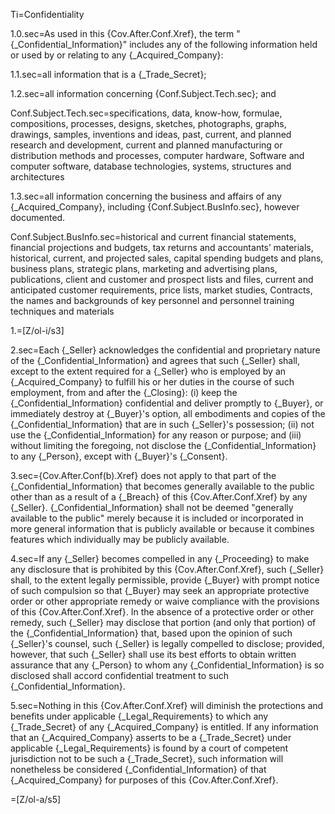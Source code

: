 Ti=Confidentiality

1.0.sec=As used in this {Cov.After.Conf.Xref}, the term "{_Confidential_Information}" includes any of the following information held or used by or relating to any {_Acquired_Company}:

1.1.sec=all information that is a {_Trade_Secret};

1.2.sec=all information concerning {Conf.Subject.Tech.sec}; and

Conf.Subject.Tech.sec=specifications, data, know-how, formulae, compositions, processes, designs, sketches, photographs, graphs, drawings, samples, inventions and ideas, past, current, and planned research and development, current and planned manufacturing or distribution methods and processes, computer hardware, Software and computer software, database technologies, systems, structures and architectures

1.3.sec=all information concerning the business and affairs of any {_Acquired_Company}, including {Conf.Subject.BusInfo.sec}, however documented.

Conf.Subject.BusInfo.sec=historical and current financial statements, financial projections and budgets, tax returns and accountants’ materials, historical, current, and projected sales, capital spending budgets and plans, business plans, strategic plans, marketing and advertising plans, publications, client and customer and prospect lists and files, current and anticipated customer requirements, price lists, market studies, Contracts, the names and backgrounds of key personnel and personnel training techniques and materials

1.=[Z/ol-i/s3]

2.sec=Each {_Seller} acknowledges the confidential and proprietary nature of the {_Confidential_Information} and agrees that such {_Seller} shall, except to the extent required for a {_Seller} who is employed by an {_Acquired_Company} to fulfill his or her duties in the course of such employment, from and after the {_Closing}:  (i) keep the {_Confidential_Information} confidential and deliver promptly to {_Buyer}, or immediately destroy at {_Buyer}'s option, all embodiments and copies of the {_Confidential_Information} that are in such {_Seller}'s possession; (ii) not use the {_Confidential_Information} for any reason or purpose; and (iii) without limiting the foregoing, not disclose the {_Confidential_Information} to any {_Person}, except with {_Buyer}'s {_Consent}.

3.sec={Cov.After.Conf(b).Xref} does not apply to that part of the {_Confidential_Information} that becomes generally available to the public other than as a result of a {_Breach} of this {Cov.After.Conf.Xref} by any {_Seller}.  {_Confidential_Information} shall not be deemed "generally available to the public" merely because it is included or incorporated in more general information that is publicly available or because it combines features which individually may be publicly available.

4.sec=If any {_Seller} becomes compelled in any {_Proceeding} to make any disclosure that is prohibited by this {Cov.After.Conf.Xref}, such {_Seller} shall, to the extent legally permissible, provide {_Buyer} with prompt notice of such compulsion so that {_Buyer} may seek an appropriate protective order or other appropriate remedy or waive compliance with the provisions of this {Cov.After.Conf.Xref}.  In the absence of a protective order or other remedy, such {_Seller} may disclose that portion (and only that portion) of the {_Confidential_Information} that, based upon the opinion of such {_Seller}'s counsel, such {_Seller} is legally compelled to disclose; provided, however, that such {_Seller} shall use its best efforts to obtain written assurance that any {_Person} to whom any {_Confidential_Information} is so disclosed shall accord confidential treatment to such {_Confidential_Information}.

5.sec=Nothing in this {Cov.After.Conf.Xref} will diminish the protections and benefits under applicable {_Legal_Requirements} to which any {_Trade_Secret} of any {_Acquired_Company} is entitled.  If any information that an {_Acquired_Company} asserts to be a {_Trade_Secret} under applicable {_Legal_Requirements} is found by a court of competent jurisdiction not to be such a {_Trade_Secret}, such information will nonetheless be considered {_Confidential_Information} of that {_Acquired_Company} for purposes of this {Cov.After.Conf.Xref}.

=[Z/ol-a/s5]

